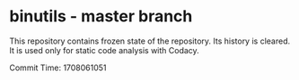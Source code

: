 # binutils - master branch

This repository contains frozen state of the repository.
Its history is cleared. It is used only for static code
analysis with Codacy.

Commit Time: 1708061051